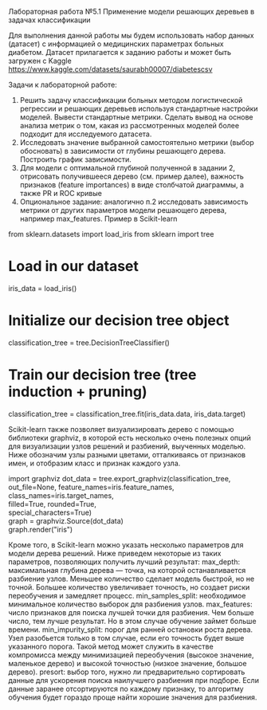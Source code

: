 Лабораторная работа №5.1
Применение модели решающих деревьев в задачах классификации

Для выполнения данной работы мы будем использовать набор данных (датасет) с информацией о медицинских параметрах больных диабетом.  Датасет прилагается к заданию работы и может быть загружен с Kaggle https://www.kaggle.com/datasets/saurabh00007/diabetescsv

Задачи к лабораторной работе:
1.	Решить задачу классификации  больных методом логистической регрессии и решающих деревьев используя стандартные настройки моделей. Вывести стандартные метрики. Сделать вывод на основе анализа метрик о том, какая из рассмотренных моделей более подходит для исследуемого датасета.
2.	Исследовать значение выбранной самостоятельно метрики (выбор обосновать) в зависимости от глубины решающего дерева. Построить график зависимости.
3.	Для  модели с оптимальной глубиной полученной в задании 2, отрисовать  получившееся дерево (см. пример далее), важность признаков (feature importances) в виде столбчатой диаграммы, а также PR и ROC кривые
4.	Опциональное задание: аналогично п.2 исследовать зависимость метрики от других параметров модели решающего дерева, например max_features.
Пример в Scikit-learn

from sklearn.datasets import load_iris
from sklearn import tree

# Load in our dataset
iris_data = load_iris()

# Initialize our decision tree object
classification_tree = tree.DecisionTreeClassifier()

# Train our decision tree (tree induction + pruning)
classification_tree = classification_tree.fit(iris_data.data, iris_data.target)


Scikit-learn также позволяет визуализировать дерево с помощью библиотеки graphviz, в которой есть несколько очень полезных опций для визуализации узлов решений и разбиений, выученных моделью. Ниже обозначим узлы разными цветами, отталкиваясь от признаков имен, и отобразим класс и признак каждого узла.

import graphviz 
dot_data = tree.export_graphviz(classification_tree, out_file=None, 
                     feature_names=iris.feature_names,  
                     class_names=iris.target_names,  
                     filled=True, rounded=True,  
                     special_characters=True)  
graph = graphviz.Source(dot_data)  
graph.render("iris")


 
Кроме того, в Scikit-learn можно указать несколько параметров для модели дерева решений. Ниже приведем некоторые из таких параметров, позволяющих получить лучший результат:
max_depth: максимальная глубина дерева — точка, на которой останавливается разбиение узлов. Меньшее количество сделает модель быстрой, но не точной. Большее количество увеличивает точность, но создает риски переобучения и замедляет процесс.
min_samples_split: необходимое минимальное количество выборок для разбиения узлов. 
max_features: число признаков для поиска лучшей точки для разбиения. Чем больше число, тем лучше результат. Но в этом случае обучение займет больше времени.
min_impurity_split: порог для ранней остановки роста дерева. Узел разобьется только в том случае, если его точность будет выше указанного порога. Такой метод может служить в качестве компромисса между минимизацией переобучения (высокое значение, маленькое дерево) и высокой точностью (низкое значение, большое дерево).
presort: выбор того, нужно ли предварительно сортировать данные для ускорения поиска наилучшего разбиения при подборе. Если данные заранее отсортируются по каждому признаку, то алгоритму обучения будет гораздо проще найти хорошие значения для разбиения.


